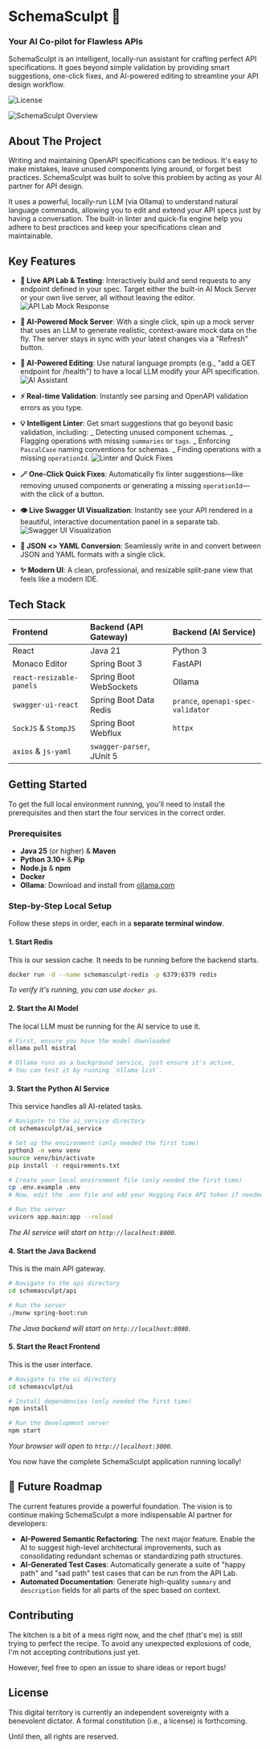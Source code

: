 # SchemaSculpt 🗿

### Your AI Co-pilot for Flawless APIs

SchemaSculpt is an intelligent, locally-run assistant for crafting perfect API specifications. It goes beyond simple validation by providing smart suggestions, one-click fixes, and AI-powered editing to streamline your API design workflow.

![License](https://img.shields.io/badge/License-All_Rights_Reserved-red)

![SchemaSculpt Overview](./assets/images/overview.png)

## About The Project

Writing and maintaining OpenAPI specifications can be tedious. It's easy to make mistakes, leave unused components lying around, or forget best practices. SchemaSculpt was built to solve this problem by acting as your AI partner for API design.

It uses a powerful, locally-run LLM (via Ollama) to understand natural language commands, allowing you to edit and extend your API specs just by having a conversation. The built-in linter and quick-fix engine help you adhere to best practices and keep your specifications clean and maintainable.

## Key Features

- **🧪 Live API Lab & Testing**: Interactively build and send requests to any endpoint defined in your spec. Target either the built-in AI Mock Server or your own live server, all without leaving the editor.
  ![API Lab Mock Response](./assets/images/mock-response.png)

- **🤖 AI-Powered Mock Server**: With a single click, spin up a mock server that uses an LLM to generate realistic, context-aware mock data on the fly. The server stays in sync with your latest changes via a "Refresh" button.
- **🤖 AI-Powered Editing**: Use natural language prompts (e.g., "add a GET endpoint for /health") to have a local LLM modify your API specification.
  ![AI Assistant](./assets/images/ai-assistant.png)

- **⚡ Real-time Validation**: Instantly see parsing and OpenAPI validation errors as you type.
- **💡 Intelligent Linter**: Get smart suggestions that go beyond basic validation, including:
  _ Detecting unused component schemas.
  _ Flagging operations with missing `summaries` or `tags`.
  _ Enforcing `PascalCase` naming conventions for schemas.
  _ Finding operations with a missing `operationId`.
  ![Linter and Quick Fixes](./assets/images/linter-and-fixes.png)

- **🪄 One-Click Quick Fixes**: Automatically fix linter suggestions—like removing unused components or generating a missing `operationId`—with the click of a button.
- **👁️ Live Swagger UI Visualization**: Instantly see your API rendered in a beautiful, interactive documentation panel in a separate tab.
  ![Swagger UI Visualization](./assets/images/swagger-ui.png)

- **🔄 JSON <> YAML Conversion**: Seamlessly write in and convert between JSON and YAML formats with a single click.
- **✨ Modern UI**: A clean, professional, and resizable split-pane view that feels like a modern IDE.

## Tech Stack

| Frontend                 | Backend (API Gateway)     | Backend (AI Service)               |
| :----------------------- | :------------------------ | :--------------------------------- |
| React                    | Java 21                   | Python 3                           |
| Monaco Editor            | Spring Boot 3             | FastAPI                            |
| `react-resizable-panels` | Spring Boot WebSockets    | Ollama                             |
| `swagger-ui-react`       | Spring Boot Data Redis    | `prance`, `openapi-spec-validator` |
| `SockJS` & `StompJS`     | Spring Boot Webflux       | `httpx`                            |
| `axios` & `js-yaml`      | `swagger-parser`, JUnit 5 |                                    |

## Getting Started

To get the full local environment running, you'll need to install the prerequisites and then start the four services in the correct order.

### Prerequisites

- **Java 25** (or higher) & **Maven**
- **Python 3.10+** & **Pip**
- **Node.js** & **npm**
- **Docker**
- **Ollama**: Download and install from [ollama.com](https://ollama.com)

### Step-by-Step Local Setup

Follow these steps in order, each in a **separate terminal window**.

#### **1. Start Redis**

This is our session cache. It needs to be running before the backend starts.

```bash
docker run -d --name schemasculpt-redis -p 6379:6379 redis
```

_To verify it's running, you can use `docker ps`._

#### **2. Start the AI Model**

The local LLM must be running for the AI service to use it.

```bash
# First, ensure you have the model downloaded
ollama pull mistral

# Ollama runs as a background service, just ensure it's active.
# You can test it by running `ollama list`.
```

#### **3. Start the Python AI Service**

This service handles all AI-related tasks.

```bash
# Navigate to the ai_service directory
cd schemasculpt/ai_service

# Set up the environment (only needed the first time)
python3 -m venv venv
source venv/bin/activate
pip install -r requirements.txt

# Create your local environment file (only needed the first time)
cp .env.example .env
# Now, edit the .env file and add your Hugging Face API token if needed.

# Run the server
uvicorn app.main:app --reload
```

_The AI service will start on `http://localhost:8000`._

#### **4. Start the Java Backend**

This is the main API gateway.

```bash
# Navigate to the api directory
cd schemasculpt/api

# Run the server
./mvnw spring-boot:run
```

_The Java backend will start on `http://localhost:8080`._

#### **5. Start the React Frontend**

This is the user interface.

```bash
# Navigate to the ui directory
cd schemasculpt/ui

# Install dependencies (only needed the first time)
npm install

# Run the development server
npm start
```

_Your browser will open to `http://localhost:3000`._

You now have the complete SchemaSculpt application running locally!

## 🚀 Future Roadmap

The current features provide a powerful foundation. The vision is to continue making SchemaSculpt a more indispensable AI partner for developers:

- **AI-Powered Semantic Refactoring**: The next major feature. Enable the AI to suggest high-level architectural improvements, such as consolidating redundant schemas or standardizing path structures.
- **AI-Generated Test Cases**: Automatically generate a suite of "happy path" and "sad path" test cases that can be run from the API Lab.
- **Automated Documentation**: Generate high-quality `summary` and `description` fields for all parts of the spec based on context.

## Contributing

The kitchen is a bit of a mess right now, and the chef (that's me) is still trying to perfect the recipe. To avoid any unexpected explosions of code, I'm not accepting contributions just yet.

However, feel free to open an issue to share ideas or report bugs!

## License

This digital territory is currently an independent sovereignty with a benevolent dictator. A formal constitution (i.e., a license) is forthcoming.

Until then, all rights are reserved.
